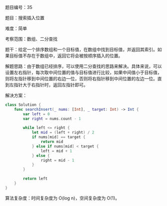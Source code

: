 题目编号：35

题目：搜索插入位置

难度：简单

考察范围：数组、二分查找

题干：给定一个排序数组和一个目标值，在数组中找到目标值，并返回其索引。如果目标值不存在于数组中，返回它将会被按顺序插入的位置。

解题思路：由于数组已经排序，可以使用二分查找的思路来解决。具体来说，可以设置左右指针，每次取中间位置的值与目标值进行比较，如果中间值小于目标值，则将左指针移到中间位置的右边一位，否则将右指针移到中间位置的左边一位。直到左指针大于右指针时，返回左指针即可。

解决方案：

```swift
class Solution {
    func searchInsert(_ nums: [Int], _ target: Int) -> Int {
        var left = 0
        var right = nums.count - 1
        
        while left <= right {
            let mid = (left + right) / 2
            if nums[mid] == target {
                return mid
            } else if nums[mid] < target {
                left = mid + 1
            } else {
                right = mid - 1
            }
        }
        
        return left
    }
}
```

算法复杂度：时间复杂度为 O(log n)，空间复杂度为 O(1)。